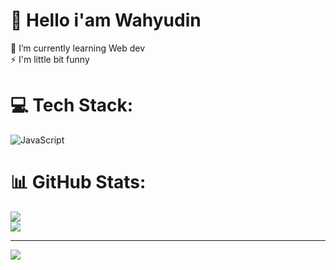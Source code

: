 # 💫 Hello i'am Wahyudin
🌱 I’m currently learning Web dev<br>⚡ I'm little bit funny


# 💻 Tech Stack:
![JavaScript](https://img.shields.io/badge/javascript-%23323330.svg?style=plastic&logo=javascript&logoColor=%23F7DF1E)
# 📊 GitHub Stats:
![](https://github-readme-stats.vercel.app/api?username=wahyudinid&theme=radical&hide_border=false&include_all_commits=false&count_private=false)<br/>
![](https://github-readme-streak-stats.herokuapp.com/?user=wahyudinid&theme=radical&hide_border=false)<br/>

---
[![](https://visitcount.itsvg.in/api?id=wahyudinid&icon=0&color=0)](https://visitcount.itsvg.in)

<!-- Proudly created with GPRM ( https://gprm.itsvg.in ) -->
